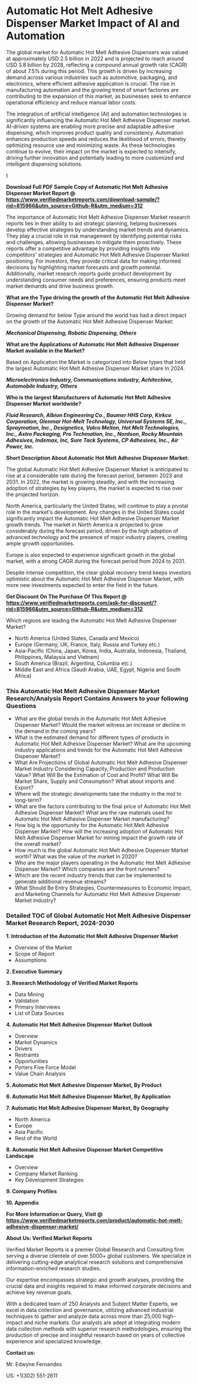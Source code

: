 <meta name="title" content="Global  Automatic Hot Melt Adhesive Dispenser Market Impact of AI and Automation"><meta name="description" content="  The global market for Automatic Hot Melt Adhesive Dispensers was valued at approximately USD 2.5 billion in 2022 and is projected to reach around USD 3.8 billion by "><meta name="title" content=" Automatic Hot Melt Adhesive Dispenser Market Size, Share, Scope, Trends, Growth, Opportunities, Analysis, Forecast"> <h1>Automatic Hot Melt Adhesive Dispenser Market Impact of AI and Automation</h1> <p>The global market for Automatic Hot Melt Adhesive Dispensers was valued at approximately USD 2.5 billion in 2022 and is projected to reach around USD 3.8 billion by 2028, reflecting a compound annual growth rate (CAGR) of about 7.5% during this period. This growth is driven by increasing demand across various industries such as automotive, packaging, and electronics, where efficient adhesive application is crucial. The rise in manufacturing automation and the growing trend of smart factories are contributing to the expansion of this market, as businesses seek to enhance operational efficiency and reduce manual labor costs.</p> <p>The integration of artificial intelligence (AI) and automation technologies is significantly influencing the Automatic Hot Melt Adhesive Dispenser market. AI-driven systems are enabling more precise and adaptable adhesive dispensing, which improves product quality and consistency. Automation enhances production speeds and reduces the likelihood of errors, thereby optimizing resource use and minimizing waste. As these technologies continue to evolve, their impact on the market is expected to intensify, driving further innovation and potentially leading to more customized and intelligent dispensing solutions.</p> t</p><p id="" class=""><strong>Download Full PDF Sample Copy of Automatic Hot Melt Adhesive Dispenser Market Report @ <a href="https://www.verifiedmarketreports.com/download-sample/?rid=815966&utm_source=Github-R&utm_medium=312" target="_blank">https://www.verifiedmarketreports.com/download-sample/?rid=815966&utm_source=Github-R&utm_medium=312</a></strong></p><p>The importance of&nbsp;Automatic Hot Melt Adhesive Dispenser Market research reports lies in their ability to aid strategic planning, helping businesses develop effective strategies by understanding market trends and dynamics. They play a crucial role in risk management by identifying potential risks and challenges, allowing businesses to mitigate them proactively. These reports offer a competitive advantage by providing insights into competitors' strategies and Automatic Hot Melt Adhesive Dispenser Market positioning. For investors, they provide critical data for making informed decisions by highlighting market forecasts and growth potential. Additionally, market research reports guide product development by understanding consumer needs and preferences, ensuring products meet market demands and drive business growth.</p><p><strong>What are the&nbsp;Type driving the growth of the Automatic Hot Melt Adhesive Dispenser Market?</strong></p><p id="" class="">Growing demand for below Type around the world has had a direct impact on the growth of the Automatic Hot Melt Adhesive Dispenser Market:</p><em><strong>Mechanical Dispensing, Robotic Dispensing, Others</strong></em></p><strong>What are the&nbsp;Applications&nbsp;of Automatic Hot Melt Adhesive Dispenser Market available in the Market?</strong></p><p id="" class="">Based on Application the Market is categorized into Below types that held the largest Automatic Hot Melt Adhesive Dispenser Market share In 2024.</p><em><strong>Microelectronics Industry, Communications industry, Achitechive, Automobile Industry, Others</strong></em></p><strong>Who is the largest Manufacturers of Automatic Hot Melt Adhesive Dispenser Market worldwide?</strong></p><p><em><strong>Fluid Research, Albion Engineering Co., Baumer HHS Corp, Kirkco Corporation, Glenmar Hot-Melt Technology, Universal Systems SE, Inc., Spraymation, Inc., Designetics, Valco Melton, Hot Melt Technologies, Inc., Astro Packaging, Pro Techmation, Inc., Nordson, Rocky Mountain Adhesives, Indemax, Inc, Sure Tack Systems, CP Adhesives, Inc., Air Power, Inc.</strong></em></p><p id="" class=""><strong>Short Description About Automatic Hot Melt Adhesive Dispenser Market:</strong></p><p>The global Automatic Hot Melt Adhesive Dispenser Market is anticipated to rise at a considerable rate during the forecast period, between 2023 and 2031. In 2022, the market is growing steadily, and with the increasing adoption of strategies by key players, the market is expected to rise over the projected horizon.</p><p>North America, particularly the United States, will continue to play a pivotal role in the market's development. Any changes in the United States could significantly impact the Automatic Hot Melt Adhesive Dispenser Market growth trends. The market in North America is projected to grow considerably during the forecast period, driven by the high adoption of advanced technology and the presence of major industry players, creating ample growth opportunities.</p><p>Europe is also expected to experience significant growth in the global market, with a strong CAGR during the forecast period from 2024 to 2031.</p><p>Despite intense competition, the clear global recovery trend keeps investors optimistic about the Automatic Hot Melt Adhesive Dispenser Market, with more new investments expected to enter the field in the future.</p><p id="" class=""><strong>Get Discount On The Purchase Of This Report @ <a href="https://www.verifiedmarketreports.com/ask-for-discount/?rid=815966&utm_source=Github-R&utm_medium=312" target="_blank">https://www.verifiedmarketreports.com/ask-for-discount/?rid=815966&utm_source=Github-R&utm_medium=312</a></strong></p>Which regions are leading the Automatic Hot Melt Adhesive Dispenser Market?</p><ul><li>North America (United States, Canada and Mexico)</li><li>Europe (Germany, UK, France, Italy, Russia and Turkey etc.)</li><li>Asia-Pacific (China, Japan, Korea, India, Australia, Indonesia, Thailand, Philippines, Malaysia and Vietnam)</li><li>South America (Brazil, Argentina, Columbia etc.)</li><li>Middle East and Africa (Saudi Arabia, UAE, Egypt, Nigeria and South Africa)</li></ul><h3 id="" class="">This Automatic Hot Melt Adhesive Dispenser Market Research/Analysis Report Contains Answers to your following Questions</h3><ul><li>What are the global trends in the Automatic Hot Melt Adhesive Dispenser Market? Would the market witness an increase or decline in the demand in the coming years?</li><li>What is the estimated demand for different types of products in Automatic Hot Melt Adhesive Dispenser Market? What are the upcoming industry applications and trends for the Automatic Hot Melt Adhesive Dispenser Market?</li><li>What Are Projections of Global Automatic Hot Melt Adhesive Dispenser Market Industry Considering Capacity, Production and Production Value? What Will Be the Estimation of Cost and Profit? What Will Be Market Share, Supply and Consumption? What about imports and Export?</li><li>Where will the strategic developments take the industry in the mid to long-term?</li><li>What are the factors contributing to the final price of Automatic Hot Melt Adhesive Dispenser Market? What are the raw materials used for Automatic Hot Melt Adhesive Dispenser Market manufacturing?</li><li>How big is the opportunity for the Automatic Hot Melt Adhesive Dispenser Market? How will the increasing adoption of Automatic Hot Melt Adhesive Dispenser Market for mining impact the growth rate of the overall market?</li><li>How much is the global Automatic Hot Melt Adhesive Dispenser Market worth? What was the value of the market In 2020?</li><li>Who are the major players operating in the Automatic Hot Melt Adhesive Dispenser Market? Which companies are the front runners?</li><li>Which are the recent industry trends that can be implemented to generate additional revenue streams?</li><li>What Should Be Entry Strategies, Countermeasures to Economic Impact, and Marketing Channels for Automatic Hot Melt Adhesive Dispenser Market Industry?</li></ul><h3 id="" class="">Detailed TOC of Global Automatic Hot Melt Adhesive Dispenser Market Research Report, 2024-2030</h3><p id="" class=""><strong>1. Introduction of the Automatic Hot Melt Adhesive Dispenser Market</strong></p><ul><li>Overview of the Market</li><li>Scope of Report</li><li>Assumptions</li></ul><p id="" class=""><strong>2. Executive Summary</strong></p><p id="" class=""><strong>3. Research Methodology of Verified Market Reports</strong></p><ul><li>Data Mining</li><li>Validation</li><li>Primary Interviews</li><li>List of Data Sources</li></ul><p id="" class=""><strong>4. Automatic Hot Melt Adhesive Dispenser Market Outlook</strong></p><ul><li>Overview</li><li>Market Dynamics</li><li>Drivers</li><li>Restraints</li><li>Opportunities</li><li>Porters Five Force Model</li><li>Value Chain Analysis</li></ul><p id="" class=""><strong>5. Automatic Hot Melt Adhesive Dispenser Market, By Product</strong></p><p id="" class=""><strong>6. Automatic Hot Melt Adhesive Dispenser Market, By Application</strong></p><p id="" class=""><strong>7. Automatic Hot Melt Adhesive Dispenser Market, By Geography</strong></p><ul><li>North America</li><li>Europe</li><li>Asia Pacific</li><li>Rest of the World</li></ul><p id="" class=""><strong>8. Automatic Hot Melt Adhesive Dispenser Market Competitive Landscape</strong></p><ul><li>Overview</li><li>Company Market Ranking</li><li>Key Development Strategies</li></ul><p id="" class=""><strong>9. Company Profiles</strong></p><p id="" class=""><strong>10. Appendix</strong></p><p id="" class=""><strong>For More Information or Query, Visit @ <a href="https://www.verifiedmarketreports.com/product/automatic-hot-melt-adhesive-dispenser-market/" target="_blank">https://www.verifiedmarketreports.com/product/automatic-hot-melt-adhesive-dispenser-market/</a></strong></p><p id="" class=""><strong>About Us: Verified Market Reports</strong></p><p id="" class="">Verified Market Reports is a premier Global Research and Consulting firm serving a diverse clientele of over 5000+ global customers. We specialize in delivering cutting-edge analytical research solutions and comprehensive information-enriched research studies.</p><p id="" class="">Our expertise encompasses strategic and growth analyses, providing the crucial data and insights required to make informed corporate decisions and achieve key revenue goals.</p><p id="" class="">With a dedicated team of 250 Analysts and Subject Matter Experts, we excel in data collection and governance, utilizing advanced industrial techniques to gather and analyze data across more than 25,000 high-impact and niche markets. Our analysts are adept at integrating modern data collection methods with superior research methodologies, ensuring the production of precise and insightful research based on years of collective experience and specialized knowledge.</p><p id="" class=""><strong>Contact us:</strong></p><p id="" class="">Mr. Edwyne Fernandes</p><p id="" class="">US: +1(302) 551-2611</p>
